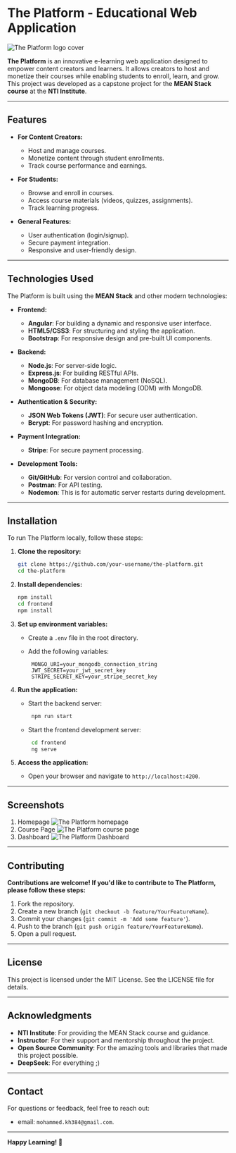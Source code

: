 # The Platform - Educational Web Application

![The Platform logo cover](https://github.com/user-attachments/assets/7c9c9ea6-83e2-4631-8527-7d24146612c5)

**The Platform** is an innovative e-learning web application designed to empower content creators and learners. It allows creators to host and monetize their courses while enabling students to enroll, learn, and grow. This project was developed as a capstone project for the **MEAN Stack course** at the **NTI Institute**.

---

## Features

- **For Content Creators:**
  - Host and manage courses.
  - Monetize content through student enrollments.
  - Track course performance and earnings.

- **For Students:**
  - Browse and enroll in courses.
  - Access course materials (videos, quizzes, assignments).
  - Track learning progress.

- **General Features:**
  - User authentication (login/signup).
  - Secure payment integration.
  - Responsive and user-friendly design.

---

## Technologies Used

The Platform is built using the **MEAN Stack** and other modern technologies:

- **Frontend:**
  - **Angular**: For building a dynamic and responsive user interface.
  - **HTML5/CSS3**: For structuring and styling the application.
  - **Bootstrap**: For responsive design and pre-built UI components.

- **Backend:**
  - **Node.js**: For server-side logic.
  - **Express.js**: For building RESTful APIs.
  - **MongoDB**: For database management (NoSQL).
  - **Mongoose**: For object data modeling (ODM) with MongoDB.

- **Authentication & Security:**
  - **JSON Web Tokens (JWT)**: For secure user authentication.
  - **Bcrypt**: For password hashing and encryption.

- **Payment Integration:**
  - **Stripe**: For secure payment processing.

- **Development Tools:**
  - **Git/GitHub**: For version control and collaboration.
  - **Postman**: For API testing.
  - **Nodemon**: This is for automatic server restarts during development.

---

## Installation

To run The Platform locally, follow these steps:

1. **Clone the repository:**
   
   ```bash
   git clone https://github.com/your-username/the-platform.git
   cd the-platform
   ```
2. **Install dependencies:**

    ```bash
    npm install
    cd frontend
    npm install
    ```
3. **Set up environment variables:**

   - Create a ```.env``` file in the root directory.
   - Add the following variables:
  
     ```
      MONGO_URI=your_mongodb_connection_string
      JWT_SECRET=your_jwt_secret_key
      STRIPE_SECRET_KEY=your_stripe_secret_key
     ```

4. **Run the application:**

   - Start the backend server:
  
     ```bash
      npm run start
     ```
   - Start the frontend development server:
  
     ```bash
      cd frontend
      ng serve
     ```

5. **Access the application:**

   - Open your browser and navigate to ```http://localhost:4200```.


---

## Screenshots

1. Homepage ![The Platform homepage](https://via.placeholder.com/150)
2. Course Page ![The Platform course page](https://via.placeholder.com/150)
3. Dashboard ![The Platform Dashboard](https://via.placeholder.com/150)

---

## Contributing

**Contributions are welcome! If you'd like to contribute to The Platform, please follow these steps:**

1. Fork the repository.
2. Create a new branch (```git checkout -b feature/YourFeatureName```).
3. Commit your changes (```git commit -m 'Add some feature'```).
4. Push to the branch (```git push origin feature/YourFeatureName```).
5. Open a pull request.

---

## License

This project is licensed under the MIT License. See the LICENSE file for details.

---

## Acknowledgments

- **NTI Institute**: For providing the MEAN Stack course and guidance.
- **Instructor**: For their support and mentorship throughout the project.
- **Open Source Community**: For the amazing tools and libraries that made this project possible.
- **DeepSeek**: For everything ;)

---

## Contact

For questions or feedback, feel free to reach out: 

- email: ```mohammed.kh384@gmail.com```.

---

**Happy Learning! 🚀**

